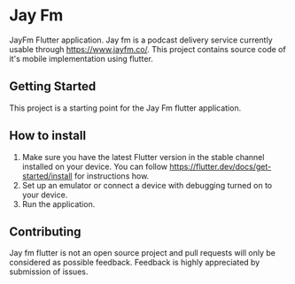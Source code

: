 # Jay Fm

JayFm Flutter application. Jay fm is a podcast delivery service currently usable through https://www.jayfm.co/. This project contains source code of it's mobile implementation using flutter. 

## Getting Started

This project is a starting point for the Jay Fm flutter application.

## How to install
1. Make sure you have the latest Flutter version in the stable channel installed on your device. You can follow https://flutter.dev/docs/get-started/install for instructions how.
2. Set up an emulator or connect a device with debugging turned on to your device.
3. Run the application.


## Contributing
Jay fm flutter is not an open source project and pull requests will only be considered as possible feedback. Feedback is highly appreciated by submission of issues.



